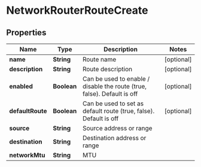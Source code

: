 

# NetworkRouterRouteCreate

## Properties

Name | Type | Description | Notes
------------ | ------------- | ------------- | -------------
**name** | **String** | Route name |  [optional]
**description** | **String** | Route description |  [optional]
**enabled** | **Boolean** | Can be used to enable / disable the route (true, false). Default is off |  [optional]
**defaultRoute** | **Boolean** | Can be used to set as default route (true, false). Default is off |  [optional]
**source** | **String** | Source address or range | 
**destination** | **String** | Destination address or range | 
**networkMtu** | **String** | MTU | 




